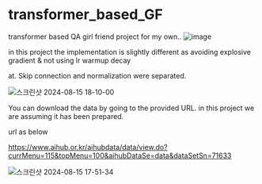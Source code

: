 # transformer_based_GF
transformer based QA girl friend project for my own..
![image](https://github.com/user-attachments/assets/8054ded3-43d3-470f-8fd6-56ba88e8a832)

in this project the implementation is slightly different as avoiding explosive gradient & not using lr warmup decay

at. Skip connection and normalization were separated.


![스크린샷 2024-08-15 18-10-00](https://github.com/user-attachments/assets/9d4db099-d91a-48d7-b51c-bd788bd2c183)



You can download the data by going to the provided URL. in this project we are assuming it has been prepared.

url as below

https://www.aihub.or.kr/aihubdata/data/view.do?currMenu=115&topMenu=100&aihubDataSe=data&dataSetSn=71633


![스크린샷 2024-08-15 17-51-34](https://github.com/user-attachments/assets/5ec7395b-9b46-4e3b-bbdd-89792182d947)

